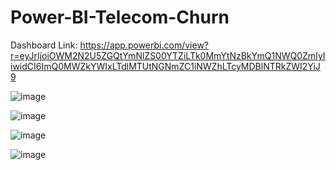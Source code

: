 # Power-BI-Telecom-Churn

Dashboard Link: https://app.powerbi.com/view?r=eyJrIjoiOWM2N2U5ZGQtYmNlZS00YTZiLTk0MmYtNzBkYmQ1NWQ0ZmIyIiwidCI6ImQ0MWZkYWIxLTdlMTUtNGNmZC1iNWZhLTcyMDBlNTRkZWI2YiJ9

![image](https://github.com/asingh2695/Power-BI-Telecom-Churn/assets/34424599/a1ec49df-1462-4950-921f-9a1eeaa18258)

![image](https://github.com/asingh2695/Power-BI-Telecom-Churn/assets/34424599/63bfb08c-d423-4037-890f-37abc2a70768)

![image](https://github.com/asingh2695/Power-BI-Telecom-Churn/assets/34424599/a4eec083-e003-4fd5-aa5b-520166e01de5)

![image](https://github.com/asingh2695/Power-BI-Telecom-Churn/assets/34424599/155133ab-e992-435c-93a0-2b8718210c29)

